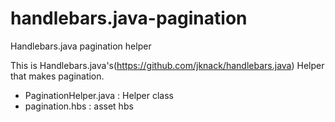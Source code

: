 handlebars.java-pagination
==========================

Handlebars.java pagination helper

This is Handlebars.java's(https://github.com/jknack/handlebars.java) Helper that makes pagination.

- PaginationHelper.java : Helper class
- pagination.hbs : asset hbs



